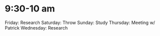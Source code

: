 # 9:30-10 am

Friday: Research
Saturday: Throw
Sunday: Study
Thursday: Meeting w/ Patrick
Wednesday: Research